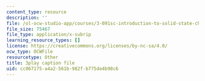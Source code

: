 ```yaml
---
content_type: resource
description: ''
file: /ol-ocw-studio-app/courses/3-091sc-introduction-to-solid-state-chemistry-fall-2010/cc067175a4a2561b982fb775de4b98c6_rR8ZtI8m0Mo.vtt
file_size: 75467
file_type: application/x-subrip
learning_resource_types: []
license: https://creativecommons.org/licenses/by-nc-sa/4.0/
ocw_type: OCWFile
resourcetype: Other
title: 3play caption file
uid: cc067175-a4a2-561b-982f-b775de4b98c6
---
```

